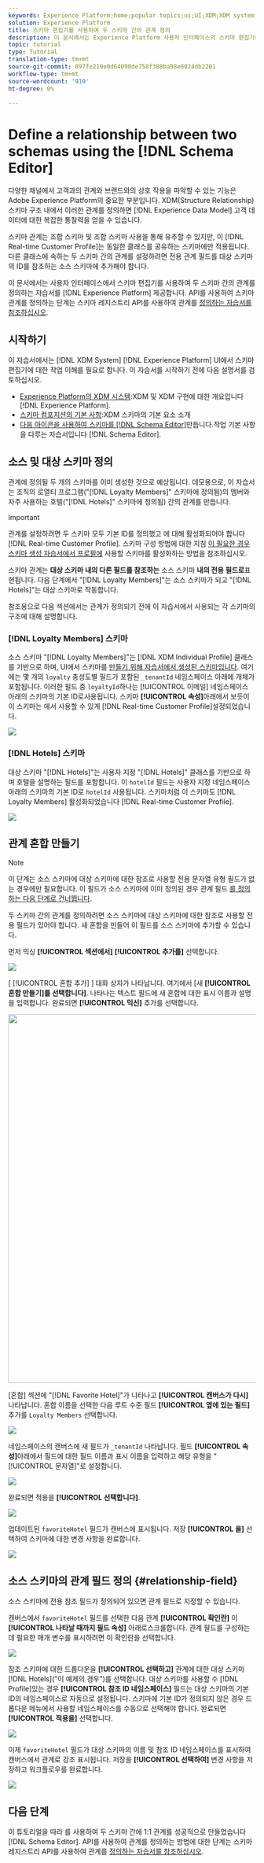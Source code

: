```yaml
---
keywords: Experience Platform;home;popular topics;ui;UI;XDM;XDM system;;experience data model;Experience data model;Experience Data Model;data model;Data Model;schema editor;Schema Editor;schema;Schema;schemas;Schemas;create;relationship;Relationship;reference;Reference;
solution: Experience Platform
title: 스키마 편집기를 사용하여 두 스키마 간의 관계 정의
description: 이 문서에서는 Experience Platform 사용자 인터페이스의 스키마 편집기를 사용하여 두 스키마 간의 관계를 정의하는 자습서를 제공합니다.
topic: tutorial
type: Tutorial
translation-type: tm+mt
source-git-commit: 097fe219e0d64090de758f388ba98e6024db2201
workflow-type: tm+mt
source-wordcount: '910'
ht-degree: 0%

---
```



# Define a relationship between two schemas using the [!DNL Schema Editor]

다양한 채널에서 고객과의 관계와 브랜드와의 상호 작용을 파악할 수 있는 기능은 Adobe Experience Platform의 중요한 부분입니다. XDM(Structure Relationship) 스키마 구조 내에서 이러한 관계를 정의하면 [!DNL Experience Data Model] 고객 데이터에 대한 복잡한 통찰력을 얻을 수 있습니다.

스키마 관계는 조합 스키마 및 조합 스키마 사용을 통해 유추할 수 있지만, 이 [!DNL Real-time Customer Profile]는 동일한 클래스를 공유하는 스키마에만 적용됩니다. 다른 클래스에 속하는 두 스키마 간의 관계를 설정하려면 전용 관계 필드를 대상 스키마의 ID를 참조하는 소스 스키마에 추가해야 합니다.

이 문서에서는 사용자 인터페이스에서 스키마 편집기를 사용하여 두 스키마 간의 관계를 정의하는 자습서를 [!DNL Experience Platform] 제공합니다. API를 사용하여 스키마 관계를 정의하는 단계는 스키마 레지스트리 API를 사용하여 관계를 [정의하는 자습서를 참조하십시오](relationship-api.md).

## 시작하기

이 자습서에서는 [!DNL XDM System] [!DNL Experience Platform] UI에서 스키마 편집기에 대한 작업 이해를 필요로 합니다. 이 자습서를 시작하기 전에 다음 설명서를 검토하십시오.

* [Experience Platform의 XDM 시스템](../home.md):XDM 및 XDM 구현에 대한 개요입니다 [!DNL Experience Platform].
* [스키마 컴포지션의 기본 사항](../schema/composition.md):XDM 스키마의 기본 요소 소개
* [다음 아이콘을 사용하여 스키마를 [!DNL Schema Editor]](create-schema-ui.md)만듭니다.작업 기본 사항을 다루는 자습서입니다 [!DNL Schema Editor].

## 소스 및 대상 스키마 정의

관계에 정의될 두 개의 스키마를 이미 생성한 것으로 예상됩니다. 데모용으로, 이 자습서는 조직의 로열티 프로그램(&quot;[!DNL Loyalty Members]&quot; 스키마에 정의됨)의 멤버와 자주 사용하는 호텔(&quot;[!DNL Hotels]&quot; 스키마에 정의됨) 간의 관계를 만듭니다.

>[!IMPORTANT]
>
>관계를 설정하려면 두 스키마 모두 기본 ID를 정의했고 에 대해 활성화되어야 합니다 [!DNL Real-time Customer Profile]. 스키마 구성 방법에 대한 지침 [이 필요한 경우 스키마 생성 자습서에서 프로필에](./create-schema-ui.md#profile) 사용할 스키마를 활성화하는 방법을 참조하십시오.

스키마 관계는 **대상 스키마 내의 다른 필드를 참조하는** 소스 스키마 **내의 전용 필드로**&#x200B;표현됩니다. 다음 단계에서 &quot;[!DNL Loyalty Members]&quot;는 소스 스키마가 되고 &quot;[!DNL Hotels]&quot;는 대상 스키마로 작동합니다.

참조용으로 다음 섹션에서는 관계가 정의되기 전에 이 자습서에서 사용되는 각 스키마의 구조에 대해 설명합니다.

### [!DNL Loyalty Members] 스키마

소스 스키마 &quot;[!DNL Loyalty Members]&quot;는 [!DNL XDM Individual Profile] 클래스를 기반으로 하며, UI에서 스키마를 [만들기 위해 자습서에서 생성된 스키마입니다](create-schema-ui.md). 여기에는 몇 개의 `loyalty` 충성도별 필드가 포함된 `_tenantId` 네임스페이스 아래에 개체가 포함됩니다. 이러한 필드 중 `loyaltyId`하나는 [!UICONTROL 이메일] 네임스페이스 아래의 스키마의 기본 ID로사용됩니다. 스키마 **[!UICONTROL 속성]**&#x200B;아래에서 보듯이 이 스키마는 에서 사용할 수 있게 [!DNL Real-time Customer Profile]설정되었습니다.

![](../images/tutorials/relationship/loyalty-members.png)

### [!DNL Hotels] 스키마

대상 스키마 &quot;[!DNL Hotels]&quot;는 사용자 지정 &quot;[!DNL Hotels]&quot; 클래스를 기반으로 하며 호텔을 설명하는 필드를 포함합니다. 이 `hotelId` 필드는 사용자 지정 네임스페이스 아래의 스키마의 기본 ID로 `hotelId` 사용됩니다. 스키마처럼 이 스키마도 [!DNL Loyalty Members] 활성화되었습니다 [!DNL Real-time Customer Profile].

![](../images/tutorials/relationship/hotels.png)

## 관계 혼합 만들기

>[!NOTE]
>
>이 단계는 소스 스키마에 대상 스키마에 대한 참조로 사용할 전용 문자열 유형 필드가 없는 경우에만 필요합니다. 이 필드가 소스 스키마에 이미 정의된 경우 관계 필드 [를 정의하는 다음 단계로 건너뜁니다](#relationship-field).

두 스키마 간의 관계를 정의하려면 소스 스키마에 대상 스키마에 대한 참조로 사용할 전용 필드가 있어야 합니다. 새 혼합을 만들어 이 필드를 소스 스키마에 추가할 수 있습니다.

먼저 믹싱 **[!UICONTROL 섹션에서]** **[!UICONTROL 추가를]** 선택합니다.

![](../images/tutorials/relationship/loyalty-add-mixin.png)

[ [!UICONTROL 혼합 추가] ] 대화 상자가 나타납니다. 여기에서 [새 **[!UICONTROL 혼합 만들기]를 선택합니다]**. 나타나는 텍스트 필드에 새 혼합에 대한 표시 이름과 설명을 입력합니다. 완료되면 **[!UICONTROL 믹신]** 추가를 선택합니다.

<img src="../images/tutorials/relationship/loyalty-create-new-mixin.png" width="750"><br>

[혼합] 섹션에 &quot;[!DNL Favorite Hotel]&quot;가 나타나고 **[!UICONTROL 캔버스가 다시]** 나타납니다. 혼합 이름을 선택한 다음 루트 수준 필드 **[!UICONTROL 옆에 있는 필드]** 추가를 `Loyalty Members` 선택합니다.

![](../images/tutorials/relationship/loyalty-add-field.png)

네임스페이스의 캔버스에 새 필드가 `_tenantId` 나타납니다. 필드 **[!UICONTROL 속성]**&#x200B;아래에서 필드에 대한 필드 이름과 표시 이름을 입력하고 해당 유형을 &quot;[!UICONTROL 문자열]&quot;로 설정합니다.

![](../images/tutorials/relationship/relationship-field-details.png)

완료되면 적용을 **[!UICONTROL 선택합니다]**.

![](../images/tutorials/relationship/relationship-field-apply.png)

업데이트된 `favoriteHotel` 필드가 캔버스에 표시됩니다. 저장 **[!UICONTROL 을]** 선택하여 스키마에 대한 변경 사항을 완료합니다.

![](../images/tutorials/relationship/relationship-field-save.png)

## 소스 스키마의 관계 필드 정의 {#relationship-field}

소스 스키마에 전용 참조 필드가 정의되어 있으면 관계 필드로 지정할 수 있습니다.

캔버스에서 `favoriteHotel` 필드를 선택한 다음 관계 **[!UICONTROL 확인란]** 이 **[!UICONTROL 나타날 때까지 필드 속성]** 아래로스크롤합니다. 관계 필드를 구성하는 데 필요한 매개 변수를 표시하려면 이 확인란을 선택합니다.

![](../images/tutorials/relationship/relationship-checkbox.png)

참조 스키마에 대한 드롭다운을 **[!UICONTROL 선택하고]** 관계에 대한 대상 스키마[!DNL Hotels](&quot;이 예제의 경우&quot;)를 선택합니다. 대상 스키마를 사용할 수 [!DNL Profile]있는 경우 **[!UICONTROL 참조 ID 네임스페이스]** 필드는 대상 스키마의 기본 ID의 네임스페이스로 자동으로 설정됩니다. 스키마에 기본 ID가 정의되지 않은 경우 드롭다운 메뉴에서 사용할 네임스페이스를 수동으로 선택해야 합니다. 완료되면 **[!UICONTROL 적용을]** 선택합니다.

![](../images/tutorials/relationship/reference-schema-id-namespace.png)

이제 `favoriteHotel` 필드가 대상 스키마의 이름 및 참조 ID 네임스페이스를 표시하여 캔버스에서 관계로 강조 표시됩니다. 저장을 **[!UICONTROL 선택하여]** 변경 사항을 저장하고 워크플로우를 완료합니다.

![](../images/tutorials/relationship/relationship-save.png)

## 다음 단계

이 튜토리얼을 따라 를 사용하여 두 스키마 간에 1:1 관계를 성공적으로 만들었습니다 [!DNL Schema Editor]. API를 사용하여 관계를 정의하는 방법에 대한 단계는 스키마 레지스트리 API를 사용하여 관계를 [정의하는 자습서를 참조하십시오](relationship-api.md).